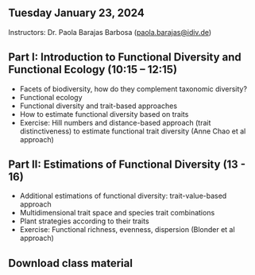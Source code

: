 
## Tuesday January 23, 2024

Instructors: Dr. Paola Barajas Barbosa (paola.barajas@idiv.de)

## Part I: Introduction to Functional Diversity and Functional Ecology (10:15 – 12:15)
  
  - Facets of biodiversity, how do they complement taxonomic diversity?
  - Functional ecology
  - Functional diversity and trait-based approaches
  - How to estimate functional diversity based on traits
  - Exercise: Hill numbers and distance-based approach (trait distinctiveness) to estimate functional trait diversity (Anne Chao et al approach)

## Part II: Estimations of Functional Diversity (13 - 16)

  - Additional estimations of functional diversity: trait-value-based approach
  - Multidimensional trait space and species trait combinations
  - Plant strategies according to their traits
  - Exercise: Functional richness, evenness, dispersion (Blonder et al approach)
  
## Download class material 
